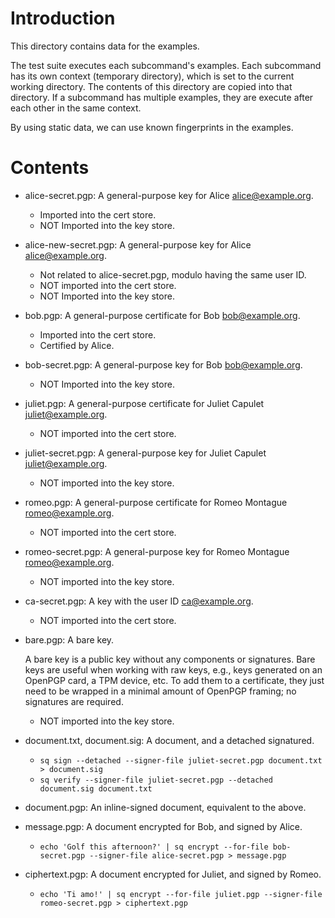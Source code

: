 # Introduction

This directory contains data for the examples.

The test suite executes each subcommand's examples.  Each subcommand
has its own context (temporary directory), which is set to the current
working directory.  The contents of this directory are copied into
that directory.  If a subcommand has multiple examples, they are
execute after each other in the same context.

By using static data, we can use known fingerprints in the examples.

# Contents

- alice-secret.pgp: A general-purpose key for Alice
  <alice@example.org>.

    - Imported into the cert store.
    - NOT Imported into the key store.

- alice-new-secret.pgp: A general-purpose key for Alice
  <alice@example.org>.

    - Not related to alice-secret.pgp, modulo having the same user ID.
    - NOT imported into the cert store.
    - NOT Imported into the key store.

- bob.pgp: A general-purpose certificate for Bob
  <bob@example.org>.

    - Imported into the cert store.
    - Certified by Alice.

- bob-secret.pgp: A general-purpose key for Bob
  <bob@example.org>.

    - NOT Imported into the key store.

- juliet.pgp: A general-purpose certificate for Juliet Capulet
  <juliet@example.org>.

    - NOT imported into the cert store.

- juliet-secret.pgp: A general-purpose key for Juliet Capulet
  <juliet@example.org>.

    - NOT imported into the key store.

- romeo.pgp: A general-purpose certificate for Romeo Montague
  <romeo@example.org>.

    - NOT imported into the cert store.

- romeo-secret.pgp: A general-purpose key for Romeo Montague
  <romeo@example.org>.

    - NOT imported into the key store.

- ca-secret.pgp: A key with the user ID <ca@example.org>.

    - NOT imported into the cert store.

- bare.pgp: A bare key.

  A bare key is a public key without any components or signatures.
  Bare keys are useful when working with raw keys, e.g., keys
  generated on an OpenPGP card, a TPM device, etc.  To add them to a
  certificate, they just need to be wrapped in a minimal amount of
  OpenPGP framing; no signatures are required.

    - NOT imported into the key store.

- document.txt, document.sig: A document, and a detached signatured.

    - `sq sign --detached --signer-file juliet-secret.pgp document.txt > document.sig`
    - `sq verify --signer-file juliet-secret.pgp --detached document.sig document.txt`

- document.pgp: An inline-signed document, equivalent to the above.

- message.pgp: A document encrypted for Bob, and signed by Alice.

    - `echo 'Golf this afternoon?' | sq encrypt --for-file bob-secret.pgp --signer-file alice-secret.pgp > message.pgp`

- ciphertext.pgp: A document encrypted for Juliet, and signed by Romeo.

    - `echo 'Ti amo!' | sq encrypt --for-file juliet.pgp --signer-file romeo-secret.pgp > ciphertext.pgp`
